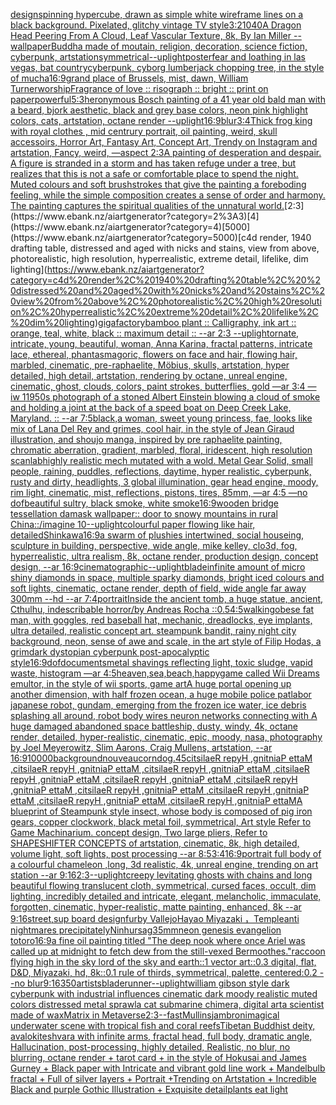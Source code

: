 [design](https://www.ebank.nz/aiartgenerator?category=design)[spinning hypercube, drawn as simple white wireframe lines on a black background. Pixelated, glitchy vintage TV style](https://www.ebank.nz/aiartgenerator?category=spinning%20hypercube%2C%20drawn%20as%20simple%20white%20wireframe%20lines%20on%20a%20black%20background.%20Pixelated%2C%20glitchy%20vintage%20TV%20style)[3:2](https://www.ebank.nz/aiartgenerator?category=3%3A2)[1040](https://www.ebank.nz/aiartgenerator?category=1040)[A Dragon Head Peering From A Cloud, Leaf Vascular Texture, 8k, By Ian Miller --wallpaper](https://www.ebank.nz/aiartgenerator?category=A%20Dragon%20Head%20Peering%20From%20A%20Cloud%2C%20Leaf%20Vascular%20Texture%2C%208k%2C%20By%20Ian%20Miller%20--wallpaper)[Buddha made of moutain, religion, decoration, science fiction, cyberpunk, artstation](https://www.ebank.nz/aiartgenerator?category=Buddha%20made%20of%20moutain%2C%20religion%2C%20decoration%2C%20science%20fiction%2C%20cyberpunk%2C%20artstation)[symmetrical](https://www.ebank.nz/aiartgenerator?category=symmetrical)[--uplight](https://www.ebank.nz/aiartgenerator?category=--uplight)[poster](https://www.ebank.nz/aiartgenerator?category=poster)[fear and loathing in las vegas, bat country](https://www.ebank.nz/aiartgenerator?category=fear%20and%20loathing%20in%20las%20vegas%2C%20bat%20country)[cyberpunk, cyborg lumberjack chopping tree, in the style of mucha](https://www.ebank.nz/aiartgenerator?category=cyberpunk%2C%20cyborg%20lumberjack%20chopping%20tree%2C%20in%20the%20style%20of%20mucha)[16:9](https://www.ebank.nz/aiartgenerator?category=16%3A9)[grand place of Brussels, mist, dawn, William Turner](https://www.ebank.nz/aiartgenerator?category=grand%20place%20of%20Brussels%2C%20mist%2C%20dawn%2C%20William%20Turner)[worship](https://www.ebank.nz/aiartgenerator?category=worship)[Fragrance of love :: risograph :: bright :: print on paper](https://www.ebank.nz/aiartgenerator?category=Fragrance%20of%20love%20%3A%3A%20risograph%20%3A%3A%20bright%20%3A%3A%20print%20on%20paper)[powerful](https://www.ebank.nz/aiartgenerator?category=powerful)[5:3](https://www.ebank.nz/aiartgenerator?category=5%3A3)[heronymous Bosch painting of a 41 year old bald man with a beard, bjork aesthetic, black and grey base colors, neon pink highlight colors, cats, artstation, octane render --uplight](https://www.ebank.nz/aiartgenerator?category=heronymous%20Bosch%20painting%20of%20a%2041%20year%20old%20bald%20man%20with%20a%20beard%2C%20bjork%20aesthetic%2C%20black%20and%20grey%20base%20colors%2C%20neon%20pink%20highlight%20colors%2C%20cats%2C%20artstation%2C%20octane%20render%20--uplight)[16:9](https://www.ebank.nz/aiartgenerator?category=16%3A9)[blur](https://www.ebank.nz/aiartgenerator?category=blur)[3:4](https://www.ebank.nz/aiartgenerator?category=3%3A4)[Thick  frog king with royal clothes , mid centrury portrait, oil painting, weird, skull accessoirs, Horror Art, Fantasy Art, Concept Art, Trendy on Instagram and artstation, Fancy, weird, —aspect 2:3](https://www.ebank.nz/aiartgenerator?category=Thick%20%20frog%20king%20with%20royal%20clothes%20%2C%20mid%20centrury%20portrait%2C%20oil%20painting%2C%20weird%2C%20skull%20accessoirs%2C%20Horror%20Art%2C%20Fantasy%20Art%2C%20Concept%20Art%2C%20Trendy%20on%20Instagram%20and%20artstation%2C%20Fancy%2C%20weird%2C%20%E2%80%94aspect%202%3A3)[A painting of desperation and despair. A figure is stranded in a storm and has taken refuge under a tree, but realizes that this is not a safe or comfortable place to spend the night. Muted colours and soft brushstrokes that give the painting a foreboding feeling, while the simple composition creates a sense of order and harmony. The painting captures the spiritual qualities of the unnatural world.](https://www.ebank.nz/aiartgenerator?category=A%20painting%20of%20desperation%20and%20despair.%20A%20figure%20is%20stranded%20in%20a%20storm%20and%20has%20taken%20refuge%20under%20a%20tree%2C%20but%20realizes%20that%20this%20is%20not%20a%20safe%20or%20comfortable%20place%20to%20spend%20the%20night.%20Muted%20colours%20and%20soft%20brushstrokes%20that%20give%20the%20painting%20a%20foreboding%20feeling%2C%20while%20the%20simple%20composition%20creates%20a%20sense%20of%20order%20and%20harmony.%20The%20painting%20captures%20the%20spiritual%20qualities%20of%20the%20unnatural%20world.)[2:3](https://www.ebank.nz/aiartgenerator?category=2%3A3)[4](https://www.ebank.nz/aiartgenerator?category=4)[5000](https://www.ebank.nz/aiartgenerator?category=5000)[c4d render, 1940 drafting table,  distressed and aged with nicks and stains, view from above, photorealistic, high resolution, hyperrealistic, extreme detail, lifelike, dim lighting](https://www.ebank.nz/aiartgenerator?category=c4d%20render%2C%201940%20drafting%20table%2C%20%20distressed%20and%20aged%20with%20nicks%20and%20stains%2C%20view%20from%20above%2C%20photorealistic%2C%20high%20resolution%2C%20hyperrealistic%2C%20extreme%20detail%2C%20lifelike%2C%20dim%20lighting)[gigafactory](https://www.ebank.nz/aiartgenerator?category=gigafactory)[bamboo plant :: Calligraphy, ink art :: orange, teal, white, black :: maximum detail :: --ar 2:3 --uplight](https://www.ebank.nz/aiartgenerator?category=bamboo%20plant%20%3A%3A%20Calligraphy%2C%20ink%20art%20%3A%3A%20orange%2C%20teal%2C%20white%2C%20black%20%3A%3A%20maximum%20detail%20%3A%3A%20--ar%202%3A3%20--uplight)[ornate, intricate, young, beautiful, woman, Anna Karina, fractal patterns, intricate lace, ethereal, phantasmagoric, flowers on face and hair, flowing hair, marbled, cinematic, pre-raphaelite, Möbius, skulls, artstation, hyper detailed, high detail, artstation, rendering by octane, unreal engine, cinematic, ghost, clouds, colors, paint strokes, butterflies, gold —ar 3:4 —iw 1](https://www.ebank.nz/aiartgenerator?category=ornate%2C%20intricate%2C%20young%2C%20beautiful%2C%20woman%2C%20Anna%20Karina%2C%20fractal%20patterns%2C%20intricate%20lace%2C%20ethereal%2C%20phantasmagoric%2C%20flowers%20on%20face%20and%20hair%2C%20flowing%20hair%2C%20marbled%2C%20cinematic%2C%20pre-raphaelite%2C%20M%C3%B6bius%2C%20skulls%2C%20artstation%2C%20hyper%20detailed%2C%20high%20detail%2C%20artstation%2C%20rendering%20by%20octane%2C%20unreal%20engine%2C%20cinematic%2C%20ghost%2C%20clouds%2C%20colors%2C%20paint%20strokes%2C%20butterflies%2C%20gold%20%E2%80%94ar%203%3A4%20%E2%80%94iw%201)[1950s photograph of a stoned Albert Einstein blowing a cloud of smoke and holding a joint at the back of a speed boat on Deep Creek Lake, Maryland. :: --ar 7:5](https://www.ebank.nz/aiartgenerator?category=1950s%20photograph%20of%20a%20stoned%20Albert%20Einstein%20blowing%20a%20cloud%20of%20smoke%20and%20holding%20a%20joint%20at%20the%20back%20of%20a%20speed%20boat%20on%20Deep%20Creek%20Lake%2C%20Maryland.%20%3A%3A%20--ar%207%3A5)[black,](https://www.ebank.nz/aiartgenerator?category=black%2C)[a woman, sweet young princess, fae, looks like mix of Lana Del Rey and grimes, cool hair, in the style of Jean Giraud illustration, and shoujo manga, inspired by pre raphaelite painting, chromatic aberration, gradient, marbled, floral, iridescent, high resolution scan](https://www.ebank.nz/aiartgenerator?category=a%20woman%2C%20sweet%20young%20princess%2C%20fae%2C%20looks%20like%20mix%20of%20Lana%20Del%20Rey%20and%20grimes%2C%20cool%20hair%2C%20in%20the%20style%20of%20Jean%20Giraud%20illustration%2C%20and%20shoujo%20manga%2C%20inspired%20by%20pre%20raphaelite%20painting%2C%20chromatic%20aberration%2C%20gradient%2C%20marbled%2C%20floral%2C%20iridescent%2C%20high%20resolution%20scan)[lab](https://www.ebank.nz/aiartgenerator?category=lab)[highly realistic mech mutated with a wold. Metal Gear Solid, small people, raining, puddles, reflections, daytime, hyper realistic, cyberpunk, rusty and dirty, headlights, 3 global illumination, gear head engine, moody, rim light, cinematic, mist, reflections, pistons, tires, 85mm, —ar 4:5 —no dof](https://www.ebank.nz/aiartgenerator?category=highly%20realistic%20mech%20mutated%20with%20a%20wold.%20Metal%20Gear%20Solid%2C%20small%20people%2C%20raining%2C%20puddles%2C%20reflections%2C%20daytime%2C%20hyper%20realistic%2C%20cyberpunk%2C%20rusty%20and%20dirty%2C%20headlights%2C%203%20global%20illumination%2C%20gear%20head%20engine%2C%20moody%2C%20rim%20light%2C%20cinematic%2C%20mist%2C%20reflections%2C%20pistons%2C%20tires%2C%2085mm%2C%20%E2%80%94ar%204%3A5%20%E2%80%94no%20dof)[beautiful sultry, black smoke, white smoke](https://www.ebank.nz/aiartgenerator?category=beautiful%20sultry%2C%20black%20smoke%2C%20white%20smoke)[16:9](https://www.ebank.nz/aiartgenerator?category=16%3A9)[wooden bridge tessellation damask wallpaper:: door to snowy mountains in rural China::](https://www.ebank.nz/aiartgenerator?category=wooden%20bridge%20tessellation%20damask%20wallpaper%3A%3A%20door%20to%20snowy%20mountains%20in%20rural%20China%3A%3A)[/imagine 10](https://www.ebank.nz/aiartgenerator?category=/imagine%2010)[--uplight](https://www.ebank.nz/aiartgenerator?category=--uplight)[colourful paper flowing like hair, detailed](https://www.ebank.nz/aiartgenerator?category=colourful%20paper%20flowing%20like%20hair%2C%20detailed)[Shinkawa](https://www.ebank.nz/aiartgenerator?category=Shinkawa)[16:9](https://www.ebank.nz/aiartgenerator?category=16%3A9)[a swarm of plushies intertwined, social houseing, sculpture in building, perspective, wide angle, mike kelley, clo3d, fog, hyperrealistic, ultra realism, 8k, octane render, production design, concept design, --ar 16:9](https://www.ebank.nz/aiartgenerator?category=a%20swarm%20of%20plushies%20intertwined%2C%20social%20houseing%2C%20sculpture%20in%20building%2C%20perspective%2C%20wide%20angle%2C%20mike%20kelley%2C%20clo3d%2C%20fog%2C%20hyperrealistic%2C%20ultra%20realism%2C%208k%2C%20octane%20render%2C%20production%20design%2C%20concept%20design%2C%20--ar%2016%3A9)[cinematographic](https://www.ebank.nz/aiartgenerator?category=cinematographic)[--uplight](https://www.ebank.nz/aiartgenerator?category=--uplight)[blade](https://www.ebank.nz/aiartgenerator?category=blade)[infinite amount of micro shiny diamonds in space, multiple sparky diamonds, bright iced colours and soft lights, cinematic, octane render, depth of field, wide angle far away 300mm --hd --ar 7:4](https://www.ebank.nz/aiartgenerator?category=infinite%20amount%20of%20micro%20shiny%20diamonds%20in%20space%2C%20multiple%20sparky%20diamonds%2C%20bright%20iced%20colours%20and%20soft%20lights%2C%20cinematic%2C%20octane%20render%2C%20depth%20of%20field%2C%20wide%20angle%20far%20away%20300mm%20--hd%20--ar%207%3A4)[portrait](https://www.ebank.nz/aiartgenerator?category=portrait)[Inside the ancient tomb, a huge statue, ancient, Cthulhu, indescribable horror/by Andreas Rocha ::0.5](https://www.ebank.nz/aiartgenerator?category=Inside%20the%20ancient%20tomb%2C%20a%20huge%20statue%2C%20ancient%2C%20Cthulhu%2C%20indescribable%20horror/by%20Andreas%20Rocha%20%3A%3A0.5)[4:5](https://www.ebank.nz/aiartgenerator?category=4%3A5)[walking](https://www.ebank.nz/aiartgenerator?category=walking)[obese fat man, with goggles, red baseball hat, mechanic, dreadlocks, eye implants, ultra detailed, realistic concept art. steampunk bandit, rainy night city background, neon, sense of awe and scale, in the art style of Filip Hodas, a grimdark dystopian cyberpunk post-apocalyptic style](https://www.ebank.nz/aiartgenerator?category=obese%20fat%20man%2C%20with%20goggles%2C%20red%20baseball%20hat%2C%20mechanic%2C%20dreadlocks%2C%20eye%20implants%2C%20ultra%20detailed%2C%20realistic%20concept%20art.%20steampunk%20bandit%2C%20rainy%20night%20city%20background%2C%20neon%2C%20sense%20of%20awe%20and%20scale%2C%20in%20the%20art%20style%20of%20Filip%20Hodas%2C%20a%20grimdark%20dystopian%20cyberpunk%20post-apocalyptic%20style)[16:9](https://www.ebank.nz/aiartgenerator?category=16%3A9)[dof](https://www.ebank.nz/aiartgenerator?category=dof)[documents](https://www.ebank.nz/aiartgenerator?category=documents)[metal shavings reflecting light, toxic sludge, vapid waste, histogram —ar 4:5](https://www.ebank.nz/aiartgenerator?category=metal%20shavings%20reflecting%20light%2C%20toxic%20sludge%2C%20vapid%20waste%2C%20histogram%20%E2%80%94ar%204%3A5)[heaven,sea,beach,happy](https://www.ebank.nz/aiartgenerator?category=heaven%2Csea%2Cbeach%2Chappy)[game called Wii Dreams emultor, in the style of wii sports, game art](https://www.ebank.nz/aiartgenerator?category=game%20called%20Wii%20Dreams%20emultor%2C%20in%20the%20style%20of%20wii%20sports%2C%20game%20art)[A huge portal opening up another dimension, with half frozen ocean, a huge mobile police patlabor japanese robot, gundam, emerging from the frozen ice water, ice debris splashing all around, robot body wires neuron networks connecting with A huge damaged abandoned space battleship, dusty, windy, 4k, octane render, detailed, hyper-realistic, cinematic, epic, moody, nasa, photography by Joel Meyerowitz, Slim Aarons, Craig Mullens, artstation, --ar 16:9](https://www.ebank.nz/aiartgenerator?category=A%20huge%20portal%20opening%20up%20another%20dimension%2C%20with%20half%20frozen%20ocean%2C%20a%20huge%20mobile%20police%20patlabor%20japanese%20robot%2C%20gundam%2C%20emerging%20from%20the%20frozen%20ice%20water%2C%20ice%20debris%20splashing%20all%20around%2C%20robot%20body%20wires%20neuron%20networks%20connecting%20with%20A%20huge%20damaged%20abandoned%20space%20battleship%2C%20dusty%2C%20windy%2C%204k%2C%20octane%20render%2C%20detailed%2C%20hyper-realistic%2C%20cinematic%2C%20epic%2C%20moody%2C%20nasa%2C%20photography%20by%20Joel%20Meyerowitz%2C%20Slim%20Aarons%2C%20Craig%20Mullens%2C%20artstation%2C%20--ar%2016%3A9)[10000](https://www.ebank.nz/aiartgenerator?category=10000)[background](https://www.ebank.nz/aiartgenerator?category=background)[nouveau](https://www.ebank.nz/aiartgenerator?category=nouveau)[corndog](https://www.ebank.nz/aiartgenerator?category=corndog)[.45](https://www.ebank.nz/aiartgenerator?category=.45)[citsilaeR repyH ,gnitniaP ettaM ,citsilaeR repyH ,gnitniaP ettaM ,citsilaeR repyH ,gnitniaP ettaM ,citsilaeR repyH ,gnitniaP ettaM ,citsilaeR repyH ,gnitniaP ettaM ,citsilaeR repyH ,gnitniaP ettaM ,citsilaeR repyH ,gnitniaP ettaM ,citsilaeR repyH ,gnitniaP ettaM ,citsilaeR repyH ,gnitniaP ettaM ,citsilaeR repyH ,gnitniaP ettaM](https://www.ebank.nz/aiartgenerator?category=citsilaeR%20repyH%20%2CgnitniaP%20ettaM%20%2CcitsilaeR%20repyH%20%2CgnitniaP%20ettaM%20%2CcitsilaeR%20repyH%20%2CgnitniaP%20ettaM%20%2CcitsilaeR%20repyH%20%2CgnitniaP%20ettaM%20%2CcitsilaeR%20repyH%20%2CgnitniaP%20ettaM%20%2CcitsilaeR%20repyH%20%2CgnitniaP%20ettaM%20%2CcitsilaeR%20repyH%20%2CgnitniaP%20ettaM%20%2CcitsilaeR%20repyH%20%2CgnitniaP%20ettaM%20%2CcitsilaeR%20repyH%20%2CgnitniaP%20ettaM%20%2CcitsilaeR%20repyH%20%2CgnitniaP%20ettaM)[A blueprint of Steampunk style insect,   whose body is composed of pig iron gears, copper clockwork, black metal foil, symmetrical, Art style Refer to Game Machinarium.  concept design, Two large pliers, Refer to SHAPESHIFTER CONCEPTS  of artstation, cinematic,  8k, high detailed,  volume light,  soft lights,  post processing    --ar 8:5](https://www.ebank.nz/aiartgenerator?category=A%20blueprint%20of%20Steampunk%20style%20insect%2C%20%20%20whose%20body%20is%20composed%20of%20pig%20iron%20gears%2C%20copper%20clockwork%2C%20black%20metal%20foil%2C%20symmetrical%2C%20Art%20style%20Refer%20to%20Game%20Machinarium.%20%20concept%20design%2C%20Two%20large%20pliers%2C%20Refer%20to%20SHAPESHIFTER%20CONCEPTS%20%20of%20artstation%2C%20cinematic%2C%20%208k%2C%20high%20detailed%2C%20%20volume%20light%2C%20%20soft%20lights%2C%20%20post%20processing%20%20%20%20--ar%208%3A5)[3:4](https://www.ebank.nz/aiartgenerator?category=3%3A4)[16:9](https://www.ebank.nz/aiartgenerator?category=16%3A9)[portrait full body of a colourful chameleon ,long, 3d realistic, 4k, unreal engine, trending on art station --ar 9:16](https://www.ebank.nz/aiartgenerator?category=portrait%20full%20body%20of%20a%20colourful%20chameleon%20%2Clong%2C%203d%20realistic%2C%204k%2C%20unreal%20engine%2C%20trending%20on%20art%20station%20--ar%209%3A16)[2:3](https://www.ebank.nz/aiartgenerator?category=2%3A3)[--uplight](https://www.ebank.nz/aiartgenerator?category=--uplight)[creepy levitating ghosts with chains and long beautiful flowing translucent cloth, symmetrical, cursed faces, occult, dim lighting, incredibly detailed and intricate, elegant, melancholic, immaculate, forgotten, cinematic, hyper-realistic, matte painting, enhanced, 8k --ar 9:16](https://www.ebank.nz/aiartgenerator?category=creepy%20levitating%20ghosts%20with%20chains%20and%20long%20beautiful%20flowing%20translucent%20cloth%2C%20symmetrical%2C%20cursed%20faces%2C%20occult%2C%20dim%20lighting%2C%20incredibly%20detailed%20and%20intricate%2C%20elegant%2C%20melancholic%2C%20immaculate%2C%20forgotten%2C%20cinematic%2C%20hyper-realistic%2C%20matte%20painting%2C%20enhanced%2C%208k%20--ar%209%3A16)[street,](https://www.ebank.nz/aiartgenerator?category=street%2C)[sup board design](https://www.ebank.nz/aiartgenerator?category=sup%20board%20design)[furby Vallejo](https://www.ebank.nz/aiartgenerator?category=furby%20Vallejo)[Hayao Miyazaki ，Temple](https://www.ebank.nz/aiartgenerator?category=Hayao%20Miyazaki%20%EF%BC%8CTemple)[anti nightmares precipitately](https://www.ebank.nz/aiartgenerator?category=anti%20nightmares%20precipitately)[Ninhursag](https://www.ebank.nz/aiartgenerator?category=Ninhursag)[35mm](https://www.ebank.nz/aiartgenerator?category=35mm)[neon genesis evangelion totoro](https://www.ebank.nz/aiartgenerator?category=neon%20genesis%20evangelion%20totoro)[16:9](https://www.ebank.nz/aiartgenerator?category=16%3A9)[a fine oil painting titled "The deep nook where once Ariel was called up at midnight to fetch dew from the still-vexed Bermoothes."](https://www.ebank.nz/aiartgenerator?category=a%20fine%20oil%20painting%20titled%20%22The%20deep%20nook%20where%20once%20Ariel%20was%20called%20up%20at%20midnight%20to%20fetch%20dew%20from%20the%20still-vexed%20Bermoothes.%22)[raccoon flying high in the sky lord of the sky and earth::1 vector art::0.3 digital, flat, D&D, Miyazaki, hd, 8k::0.1 rule of thirds, symmetrical, palette, centered:0.2 --no blur](https://www.ebank.nz/aiartgenerator?category=raccoon%20flying%20high%20in%20the%20sky%20lord%20of%20the%20sky%20and%20earth%3A%3A1%20vector%20art%3A%3A0.3%20digital%2C%20flat%2C%20D%26D%2C%20Miyazaki%2C%20hd%2C%208k%3A%3A0.1%20rule%20of%20thirds%2C%20symmetrical%2C%20palette%2C%20centered%3A0.2%20--no%20blur)[9:16](https://www.ebank.nz/aiartgenerator?category=9%3A16)[350](https://www.ebank.nz/aiartgenerator?category=350)[artists](https://www.ebank.nz/aiartgenerator?category=artists)[bladerunner](https://www.ebank.nz/aiartgenerator?category=bladerunner)[--uplight](https://www.ebank.nz/aiartgenerator?category=--uplight)[william gibson style dark cyberpunk with industrial influences cinematic dark moody realistic muted colors distressed metal sprawl](https://www.ebank.nz/aiartgenerator?category=william%20gibson%20style%20dark%20cyberpunk%20with%20industrial%20influences%20cinematic%20dark%20moody%20realistic%20muted%20colors%20distressed%20metal%20sprawl)[a cat submarine chimera, digital art](https://www.ebank.nz/aiartgenerator?category=a%20cat%20submarine%20chimera%2C%20digital%20art)[a scientist made of wax](https://www.ebank.nz/aiartgenerator?category=a%20scientist%20made%20of%20wax)[Matrix in Metaverse](https://www.ebank.nz/aiartgenerator?category=Matrix%20in%20Metaverse)[2:3](https://www.ebank.nz/aiartgenerator?category=2%3A3)[--fast](https://www.ebank.nz/aiartgenerator?category=--fast)[Mullins](https://www.ebank.nz/aiartgenerator?category=Mullins)[jambroni](https://www.ebank.nz/aiartgenerator?category=jambroni)[magical underwater scene with tropical fish and coral reefs](https://www.ebank.nz/aiartgenerator?category=magical%20underwater%20scene%20with%20tropical%20fish%20and%20coral%20reefs)[Tibetan Buddhist deity, avalokiteshvara with infinite arms, fractal head, full body, dramatic angle, Hallucination, post-processing, highly detailed, Realistic, no blur, no blurring, octane render + tarot card + in the style of Hokusai and James Gurney + Black paper with Intricate and vibrant gold line work + Mandelbulb fractal + Full of silver layers + Portrait +Trending on Artstation + Incredible Black and purple Gothic Illustration + Exquisite detail](https://www.ebank.nz/aiartgenerator?category=Tibetan%20Buddhist%20deity%2C%20avalokiteshvara%20with%20infinite%20arms%2C%20fractal%20head%2C%20full%20body%2C%20dramatic%20angle%2C%20Hallucination%2C%20post-processing%2C%20highly%20detailed%2C%20Realistic%2C%20no%20blur%2C%20no%20blurring%2C%20octane%20render%20%2B%20tarot%20card%20%2B%20in%20the%20style%20of%20Hokusai%20and%20James%20Gurney%20%2B%20Black%20paper%20with%20Intricate%20and%20vibrant%20gold%20line%20work%20%2B%20Mandelbulb%20fractal%20%2B%20Full%20of%20silver%20layers%20%2B%20Portrait%20%2BTrending%20on%20Artstation%20%2B%20Incredible%20Black%20and%20purple%20Gothic%20Illustration%20%2B%20Exquisite%20detail)[plants eat light](https://www.ebank.nz/aiartgenerator?category=plants%20eat%20light)